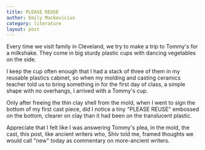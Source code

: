 ```yaml
---
title: PLEASE REUSE
author: Emily Mackevicius
category: literature
layout: post
---
```


Every time we visit family in Cleveland, we try to make a trip to Tommy's for a milkshake. They come in big sturdy plastic cups with dancing vegetables on the side. 

I keep the cup often enough that I had a stack of three of them in my reusable plastics cabinet, so when my molding and casting ceramics teacher told us to bring something in for the first day of class, a simple shape with no overhangs, I arrived with a Tommy's cup. 

Only after freeing the thin clay shell from the mold, when I went to sign the bottom of my first cast piece, did I notice a tiny "PLEASE REUSE" embossed on the bottom, clearer on clay than it had been on the translucent plastic. 

Appreciate that I felt like I was answering Tommy's plea, in the mold, the cast, this post, like ancient writers who, Shiv told me, framed thoughts we would call "new" today as commentary on more-ancient writers. 
